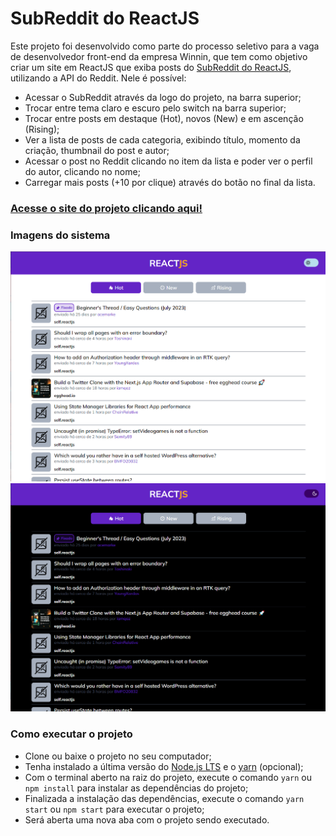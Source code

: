 # SubReddit do ReactJS

Este projeto foi desenvolvido como parte do processo seletivo para a vaga de desenvolvedor front-end da empresa Winnin, que tem como objetivo
criar um site em ReactJS que exiba posts do [SubReddit do ReactJS](https://www.reddit.com/r/reactjs/), utilizando a API do Reddit. Nele é possível:
- Acessar o SubReddit através da logo do projeto, na barra superior;
- Trocar entre tema claro e escuro pelo switch na barra superior;
- Trocar entre posts em destaque (Hot), novos (New) e em ascenção (Rising);
- Ver a lista de posts de cada categoria, exibindo título, momento da criação, thumbnail do post e autor;
- Acessar o post no Reddit clicando no item da lista e poder ver o perfil do autor, clicando no nome;
- Carregar mais posts (+10 por clique) através do botão no final da lista.

### [Acesse o site do projeto clicando aqui!](https://reactjs-subreddit.netlify.app/)

### Imagens do sistema

![Imagem no tema claro](./public/Print1.png)
![Imagem no tema escuro](./public/Print2.png)

### Como executar o projeto

- Clone ou baixe o projeto no seu computador;
- Tenha instalado a última versão do [Node.js LTS](https://nodejs.org/) e o [yarn](https://yarnpkg.com/) (opcional);
- Com o terminal aberto na raiz do projeto, execute o comando `yarn` ou `npm install` para instalar as dependências do projeto;
- Finalizada a instalação das dependências, execute o comando `yarn start` ou `npm start` para executar o projeto;
- Será aberta uma nova aba com o projeto sendo executado.